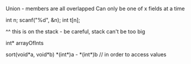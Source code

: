 Union - members are all overlapped
Can only be one of x fields at a time

int n;
scanf("%d", &n);
int t\[n\];

^^ this is on the stack - be careful, stack can't be too big

int* arrayOfInts

sort(void\*a, void\*b)
\*(int\*)a - \*(int\*)b // in order to access values

